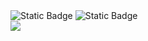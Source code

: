 <div>
  <img alt="Static Badge" src="https://img.shields.io/badge/-Node.js-green?logo=nodedotjs&logoColor=white"/>
  <img alt="Static Badge" src="https://img.shields.io/badge/-JavaScript-%23F7DF1E?logo=javascript&Color=white">

</div>
<img src="https://img.shields.io/badge/-iOS-%23000000?logo=Apple&logoColor=white"/>




